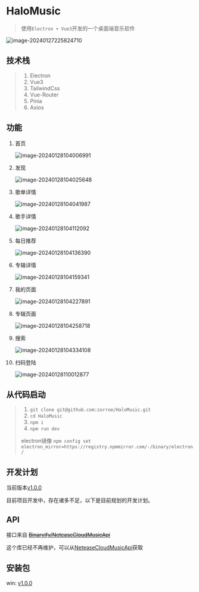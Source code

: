 # HaloMusic

> 使用`Electron + Vue3`开发的一个桌面端音乐软件

![image-20240127225824710](./public/image-20240127225824710.png)

## 技术栈

>1. Electron
>2. Vue3
>3. TailwindCss
>4. Vue-Router
>5. Pinia
>6. Axios

## 功能

1. 首页

   ![image-20240128104006991](./public/image-20240128104006991.png)

2. 发现

   ![image-20240128104025648](./public/image-20240128104025648.png)

3. 歌单详情

   ![image-20240128104041987](./public/image-20240128104041987.png)

4. 歌手详情

   ![image-20240128104112092](./public/image-20240128104112092.png)

5. 每日推荐

   ![image-20240128104136390](./public/image-20240128104136390.png)

6. 专辑详情

   ![image-20240128104159341](./public/image-20240128104159341.png)

7. 我的页面

   ![image-20240128104227891](./public/image-20240128104227891.png)

8. 专辑页面

   ![image-20240128104258718](./public/image-20240128104258718.png)

9. 搜索

   ![image-20240128104334108](./public/image-20240128104334108.png)

10. 扫码登陆

    ![image-20240128110012877](./public/image-20240128110012877.png)

## 从代码启动

>1. `git clone git@github.com:zorroe/HaloMusic.git`
>2. `cd HaloMusic`
>3. `npm i`
>4. `npm run dev`
>
>electron镜像 `npm config set electron_mirror=https://registry.npmmirror.com/-/binary/electron/`

## 开发计划

当前版本[v1.0.0]()

目前项目开发中，存在诸多不足，以下是目前规划的开发计划。

## API

接口来自 ~~[Binaryify/NeteaseCloudMusicApi](https://github.com/Binaryify/NeteaseCloudMusicApi)~~

这个库已经不再维护，可以从[NeteaseCloudMusicApi](https://www.npmjs.com/package/NeteaseCloudMusicApi)获取

## 安装包

win: [v1.0.0](https://github.com/zorroe/HaloMusic/releases/download/v1.0.0/HaloMusic.exe)
